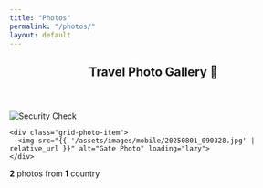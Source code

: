 ```yaml
---
title: "Photos"
permalink: "/photos/"
layout: default
---
```


<article>
  <header class="meta">
    <h1>Travel Photo Gallery 📸</h1>
  </header>

  <div class="photo-grid-container">
    <div class="grid-photo-item">
      <img src="{{ '/assets/images/mobile/20250801_082312.jpg' | relative_url }}" alt="Security Check" loading="lazy">
    </div>
    
    <div class="grid-photo-item">
      <img src="{{ '/assets/images/mobile/20250801_090328.jpg' | relative_url }}" alt="Gate Photo" loading="lazy">
    </div>
  </div>

  <div class="photo-stats">
    <p><strong>2</strong> photos from <strong>1</strong> country</p>
  </div>
</article>
